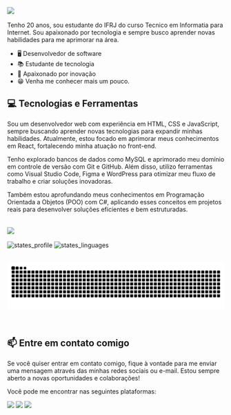 <img src="https://readme-typing-svg.herokuapp.com/?font=Righteous&size=35&left=true&vleft=true&width=500&height=70&duration=4000&lines=Hello,+dev!+👋;+Eu+me+chamo+Leonardo!+👾;" />
<p>Tenho 20 anos, sou estudante do IFRJ do curso Tecnico em Informatia para Internet. Sou apaixonado por tecnologia e sempre busco aprender novas habilidades para me aprimorar na área.</p>
<ul>
    <li>🖥️ Desenvolvedor de software</li>
    <li>📚 Estudante de tecnologia</li>
    <li>🚀 Apaixonado por inovação</li>
    <li>😁 Venha me conhecer mais um pouco.</li>

</ul>

<h2 id="tecnologias-e-ferramentas">💻 Tecnologias e Ferramentas</h2>
<p>Sou um desenvolvedor web com experiência em HTML, CSS e JavaScript, sempre buscando aprender novas tecnologias para expandir minhas habilidades. Atualmente, estou focado em aprimorar meus conhecimentos em React, fortalecendo minha atuação no front-end.</p>
<p>Tenho explorado bancos de dados como MySQL e aprimorado meu domínio em controle de versão com Git e GitHub. Além disso, utilizo ferramentas como Visual Studio Code, Figma e WordPress para otimizar meu fluxo de trabalho e criar soluções inovadoras.</p>
<p>Também estou aprofundando meus conhecimentos em Programação Orientada a Objetos (POO) com C#, aplicando esses conceitos em projetos reais para desenvolver soluções eficientes e bem estruturadas.</p>

<br>

<div>
    <!-- tecnologias -->
    <img align="center" src="https://skillicons.dev/icons?i=html,css,javascript,cs,react,mysql,git,github,vscode,figma,wordpress">
   
</div>

<br>

<div>
    <img height="180em" src="https://github-readme-stats.vercel.app/api?username=leosouza-devv&show_icons=true&theme=dark&locale=pt-br" alt="states_profile">
    <img height="180em" src="https://github-readme-stats.vercel.app/api/top-langs/?username=leosouza-devv&show_icons=true&theme=dark&locale=pt-br&layout=compact" alt="states_linguages">
</div>
<br>

![Snake animation](https://github.com/Leosouza-devv/Leosouza-devv/raw/output/github-contribution-grid-snake.svg)

<br>


<h2 id="contato">📫 Entre em contato comigo</h2>
<p>Se você quiser entrar em contato comigo, fique à vontade para me enviar uma mensagem através das minhas redes sociais ou e-mail. Estou sempre aberto a novas oportunidades e colaborações!</p>
<p>Você pode me encontrar nas seguintes plataformas:</p>
<div>
    <a href="" target="_blank"><img src="https://img.shields.io/badge/Gmail-D14836?style=for-the-badge&logo=gmail&logoColor=white" target="_blank"></a>
    <a href="https://www.linkedin.com/in/leonardo-souza-0b1b4a1b2/" target="_blank"><img src="https://img.shields.io/badge/-LinkedIn-%230077B5?style=for-the-badge&logo=linkedin&logoColor=white" target="_blank"></a> 
    <a href="https://www.instagram.com/leosouza.dev/" target="_blank"><img src="https://img.shields.io/badge/-Instagram-%23E4405F?style=for-the-badge&logo=instagram&logoColor=white" target="_blank"></a> 
    
</div>
